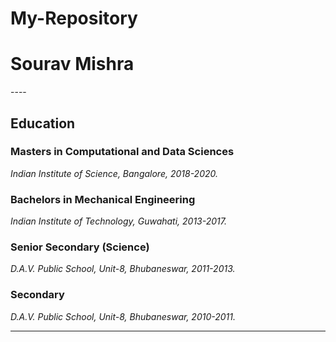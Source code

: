 # My-Repository


<h1> Sourav Mishra </h1>
----

<h2> Education </h2>

<h3> Masters in Computational and Data Sciences </h3>

*Indian Institute of Science, Bangalore, 2018-2020.*

<h3> Bachelors in Mechanical Engineering </h3>

*Indian Institute of Technology, Guwahati, 2013-2017.*

<h3> Senior Secondary (Science) </h3>

*D.A.V. Public School, Unit-8, Bhubaneswar, 2011-2013.*

<h3> Secondary </h3>

*D.A.V. Public School, Unit-8, Bhubaneswar, 2010-2011.*

----

